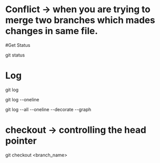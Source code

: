 # Conflict -> when you are trying to merge two branches which mades changes in same file. 

#Get Status

git status


# Log

git log

git log --oneline


git log --all --oneline --decorate --graph

# checkout -> controlling the head pointer

git checkout <branch_name>

